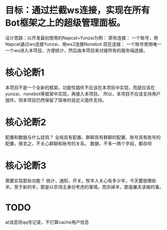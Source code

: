# 目标：通过拦截ws连接，实现在所有Bot框架之上的超级管理面板。

设计思路：以开发最初使用的Napcat+Yunzai为例：
原有连接：
一个账号，用Napcat通过ws连接Yunzai、用ws2连接Nonebot
现在连接：
一个账号使用唯一一个ws进入本项目，方便统计，然后由本项目来对接所有的服务端连接。


# 核心论断1
本项目不是一个全新的框架。功能性插件不应该在本项目中实现，而是应该在yunzai、nonebot等框架中实现，再接入本项目。
所以，本项目不应该支持用户插件。但本项目仍然保留了简单的自定义插件支持。

# 核心论断2
配置和数据与什么挂钩？
全局具有配置、群聊具有群聊的配置、账号具有账号的配置，换言之，不关心群聊和账号的关系。
数据，不多一两个字段，都存呗

# 核心论断3
需要实现那些功能？
统计，通知，开关。牧羊人关心有多少羊，今天要放哪些羊。至于新的羊，那是以农场主身份考虑的事情。而杀掉羊，那是屠夫该做的事。

# TODO

at消息将qq号记录，不打算cache用户信息